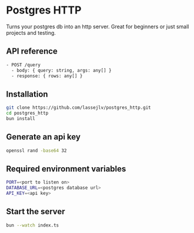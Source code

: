 # Postgres HTTP

Turns your postgres db into an http server. Great for beginners or just small projects and testing.

## API reference

```bash
- POST /query
  - body: { query: string, args: any[] }
  - response: { rows: any[] }
```

## Installation

```bash
git clone https://github.com/lassejlv/postgres_http.git
cd postgres_http
bun install
```

## Generate an api key

```bash
openssl rand -base64 32
```

## Required environment variables

```bash
PORT=<port to listen on>
DATABASE_URL=<postgres database url>
API_KEY=<api key>
```

## Start the server

```bash
bun --watch index.ts
```
